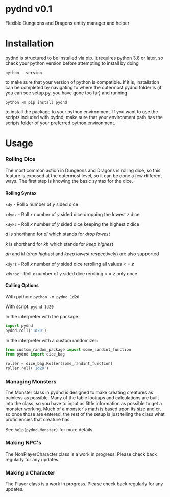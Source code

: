 # pydnd v0.1
Flexible Dungeons and Dragons entity manager and helper
# Installation
pydnd is structured to be installed via pip. It requires python 3.8 or later,
so check your python version before attempting to install by doing

`python --version`

to make sure that your version of python is compatible. If it is, installation
can be completed by navigating to where the outermost pydnd folder is (if you
can see setup.py, you have gone too far) and running

`python -m pip install pydnd`

to install the package to your python environment. If you want to use the
scripts included with pydnd, make sure that your environment path has the
scripts folder of your preferred python environment.
# Usage
### Rolling Dice
The most common action in Dungeons and Dragons is rolling dice, so this feature
is exposed at the outermost level, so it can be done a few different ways.
The first step is knowing the basic syntax for the dice.
#### Rolling Syntax
`xdy` - Roll _x_ number of _y_ sided dice

`xdydz` - Roll _x_ number of _y_ sided dice dropping the lowest _z_ dice

`xdykz` - Roll _x_ number of _y_ sided dice keeping the highest _z_ dice

_d_ is shorthand for _dl_ which stands for _drop lowest_

_k_ is shorthand for _kh_ which stands for _keep highest_

_dh_ and _kl_ (_drop highest_ and _keep lowest_ respectively) are also supported

`xdyrz` - Roll _x_ number of _y_ sided dice rerolling all values < = _z_

`xdyroz` - Roll _x_ number of _y_ sided dice rerolling < = _z_ only once
#### Calling Options
With python: `python -m pydnd 1d20`

With script: `pydnd 1d20`

In the interpreter with the package: 

```python
import pydnd
pydnd.roll('1d20')
```

In the interpreter with a custom randomizer:

```python
from custom_random_package import some_randint_function
from pydnd import dice_bag

roller = dice_bag.Roller(some_randint_function)
roller.roll('1d20')
```

### Managing Monsters
The Monster class in pydnd is designed to make creating creatures as painless
as possible. Many of the table lookups and calculations are built into the
class, so you have to input as little information as possible to get a monster
working. Much of a monster's math is based upon its size and cr, so once those
are entered, the rest of the setup is just telling the class what
proficiencies that creature has.

See `help(pydnd.Monster)` for more details.

### Making NPC's
The NonPlayerCharacter class is a work in progress. Please check back
regularly for any updates.

### Making a Character
The Player class is a work in progress. Please check back regularly for any
updates.

